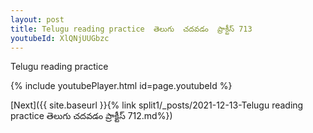 ```yaml
---
layout: post
title: Telugu reading practice  తెలుగు  చదవడం  ప్రాక్టీస్ 713
youtubeId: XlQNjUUGbzc
---
```

 
 
Telugu reading practice
 
 
 
 
 


{% include youtubePlayer.html id=page.youtubeId %}
 
[Next]({{ site.baseurl }}{% link  split1/_posts/2021-12-13-Telugu reading practice  తెలుగు  చదవడం  ప్రాక్టీస్ 712.md%})
 
